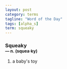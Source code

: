```yaml
---
layout: post
category: terms
tagline: "Word of the Day"
tags: [alpha_s]
term: squeaky
---
```


<h3>Squeaky<br/> <small>&mdash; n. (squea<span>&middot;</span>ky)</small></h3>
<p><ol><li>a baby's toy</li>
</ol></p>
